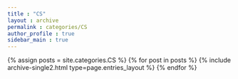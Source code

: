 ```yaml
---
title : "CS"
layout : archive
permalink : categories/CS
author_profile : true
sidebar_main : true
---
```


{% assign posts = site.categories.CS %}
{% for post in posts %} {% include archive-single2.html type=page.entries_layout %} {% endfor %}